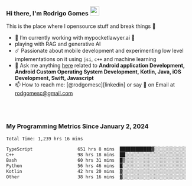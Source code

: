 
### Hi there, I'm Rodrigo Gomes <img src="https://media.giphy.com/media/hvRJCLFzcasrR4ia7z/giphy.gif" width="25px">
This is the place where I opensource stuff and break things 🤣
- 🔭 I’m currently working with mypocketlawyer.ai 💜
- playing with RAG and generative AI
- ☄️ Passionate about mobile development and experimenting low level implementations on it using `jsi`, `c++` and machine learning
- 💬 Ask me anything [here](https://github.com/rodgomesc/rodgomesc/issues) related to <b>Android application Development, Android Custom Operating System Development, Kotlin, Java, iOS Development, Swift, Javascript</b>
- 📫 How to reach me: [@rodgomesc][linkedin] or say 👋 on Email at [rodgomesc@gmail.com](mailto:rodgomesc@gmail.com)


<br/>

<!-- 
<picture>
  <img src="/github-metrics.svg" alt="Metrics">
</picture>
-->

</br>

### My Programming Metrics Since January 2, 2024 


<!--START_SECTION:waka-->

```txt
Total Time: 1,239 hrs 16 mins

TypeScript                 651 hrs 8 mins  ████████████▓░░░░░░░░░░░░   50.97 %
C++                        98 hrs 18 mins  ██░░░░░░░░░░░░░░░░░░░░░░░   07.70 %
Bash                       60 hrs 31 mins  █▒░░░░░░░░░░░░░░░░░░░░░░░   04.74 %
Python                     56 hrs 46 mins  █░░░░░░░░░░░░░░░░░░░░░░░░   04.44 %
Kotlin                     42 hrs 20 mins  ▓░░░░░░░░░░░░░░░░░░░░░░░░   03.31 %
Other                      38 hrs 16 mins  ▓░░░░░░░░░░░░░░░░░░░░░░░░   03.00 %
```

<!--END_SECTION:waka-->

